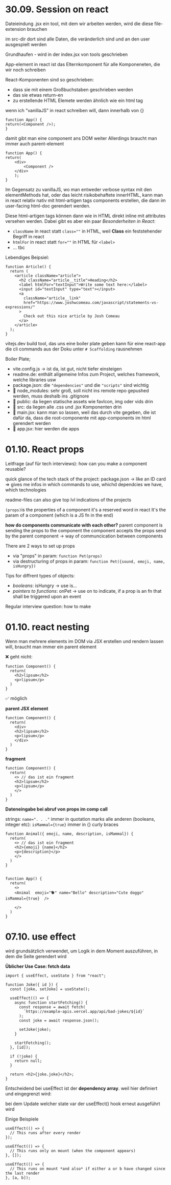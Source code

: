 # 30.09. Session on react

Dateieindung .jsx
ein tool, mit dem wir arbeiten werden, wird die diese file-extension brauchen

im src-dir
dort sind alle Daten, die veränderlich sind und an den user ausgespielt werden

Grundhaufen - wird in der index.jsx von tools geschrieben

App-element in react ist das Elternkomponent für alle Komponeneten, die wir noch schreiben

React-Komponenten sind so geschrieben:

- dass sie mit einem Großbuchstaben geschrieben werden
- das sie etwas return-en
- zu erstellende HTML Elemete werden ähnlich wie ein html tag

wenn ich "vanillaJS" in react schreiben will, dann innerhalb von {}

```JS
function App() {
return(<Component />);
}
```

damit gibt man eine component ans DOM weiter
Allerdings braucht man immer auch parent-element

```JS
function App() {
return(
    <div>
        <Component />
    </div>
    );
}
```

Im Gegensatz zu vanillaJS, wo man entweder verbose syntax mit den elementMethods hat, oder das leicht risikobehaftete innerHTML, kann man in react relativ nativ mit html-artigen tags components erstellen, die dann im user-facing html-doc gerendert werden.

Diese html-artigen tags können dann wie in HTML direkt inline mit attributes versehen werden. Dabei gibt es aber ein paar _Besonderheiten in React_:

- `className` in react statt `class=""` in HTML, weil **Class** ein feststehender Begriff in react
- `htmlFor` in react statt `for=""` in HTML für `<label>`
- … tbc

Lebendiges Beipsiel:

```JS
function Article() {
  return (
    <article className="article">
      <h2 className="article__title">Heading</h2>
      <label htmlFor="textInput">Write some text here:</label>
      <input id="textInput" type="text"></input>
      <a
        className="article__link"
        href="https://www.joshwcomeau.com/javascript/statements-vs-expressions/"
      >
        Check out this nice article by Josh Comeau
      </a>
    </article>
  );
}
```

vitejs.dev
build tool, das uns eine boiler plate geben kann für eine react-app
die cli commands aus der Doku unter `# Scaffolding` rausnehmen

Boiler Plate;

- vite.config.js -> ist da, ist gut, nicht tiefer einsteigen
- readme.de: enthält allgemeine Infos zum Project, welches framework, welche libraries usw
- package.json: die `"dependencies"` und die `"scripts"` sind wichtig
- 📁 node_modules: sehr groß, soll nicht ins remote repo gepushed werden, muss deshalb ins .gitignore
- 📁 public: da liegen statische assets wie favIcon, img oder vids drin
- 📁 src: da liegen alle .css und .jsx Komponenten drin
- 📃 main.jsx: kann man so lassen, weil das durch vite gegeben, die ist dafür da, dass die root-componente mit app-components im html gerendert werden
- 📃 app.jsx: hier werden die apps

# 01.10. React props

Leitfrage (auf für tech interviews): how can you make a component reusable?

quick glance of the tech stack of the project: package.json
-> like an ID card
=> gives me infos in which commands to use, whichd dependcies we have, which technologies

readme-files can also give top lvl indications of the projects

`(props)`is the properties of a component
it's a reserved word in react
It's the param of a component (which is a JS fn in the end)

**how do components communicate with each other?**
parent component is sending the props to the component
the component accepts the props send by the parent component
-> way of communcication between components

There are 2 ways to set up props

- via "props" in param: `function Pet(props)`
- via destructuring of props in param: `function Pet({sound, emoji, name, isHungry})`

Tips for diffrent types of objects:

- _booleans_: isHungry -> use is…
- _pointers to functions_: onPet -> use on to indicate, if a prop is an fn that shall be triggered upon an event

Regular interview question: how to make

# 01.10. react nesting

Wenn man mehrere elements im DOM via JSX erstellen und rendern lassen will, braucht man immer ein parent element

❌ geht nicht:

```JS
function Component() {
  return(
    <h2>lipsum</h2>
    <p>lipsum</p>
  )
}
```

✅ möglich

**parent JSX element**

```JS
function Component() {
  return(
    <div>
    <h2>lipsum</h2>
    <p>lipsum</p>
    </div>
  )
}
```

**fragment**

```JS
function Component() {
  return(
    <> // das ist ein fragment
    <h2>lipsum</h2>
    <p>lipsum</p>
    </>
  )
}
```

**Dateneingabe bei abruf von props im comp call**

strings: `name=". . ."` immer in quotation marks
alle anderen (booleans, integer etc): `isMammal={true}` immer in {} curly braces

```JS
function Animal({ emoji, name, description, isMammal}) {
  return(
    <> // das ist ein fragment
    <h2>{emoji} {name}</h2>
    <p>{description}</p>
    </>
  )
}


function App() {
  return(
    <>
    <Animal  emoji="🐕" name="Bello" description="Cute doggo" isMammal={true}  />

    </>
  )
}
```

# 07.10. use effect

wird grundsätzlich verwendet, um Logik in dem Moment auszuführen, in dem die Seite gerendert wird

**Üblicher Use Case: fetch data**

```JS
import { useEffect, useState } from "react";

function Joke({ id }) {
  const [joke, setJoke] = useState();

  useEffect(() => {
    async function startFetching() {
      const response = await fetch(
        `https://example-apis.vercel.app/api/bad-jokes/${id}`
      );
      const joke = await response.json();

      setJoke(joke);
    }

    startFetching();
  }, [id]);

  if (!joke) {
    return null;
  }

  return <h2>{joke.joke}</h2>;
}
```

Entscheidend bei useEffect ist der **dependency array**. weil hier definiert und eingegrenzt wird:

bei dem Update welcher state var der useEffect() hook erneut ausgeführt wird

Einige Beispiele

```JS
useEffect(() => {
  // This runs after every render
});

useEffect(() => {
  // This runs only on mount (when the component appears)
}, []);

useEffect(() => {
  // This runs on mount *and also* if either a or b have changed since the last render
}, [a, b]);
```
